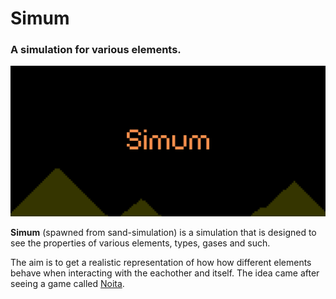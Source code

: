 # Simum

### A simulation for various elements.

![](Simum.png)

**Simum** (spawned from sand-simulation) is a simulation that is designed to see the properties of various elements, types, gases and such.

The aim is to get a realistic representation of how how different elements behave when interacting with the eachother and itself. The idea came after seeing a game called [Noita](https://store.steampowered.com/app/881100/Noita/).
